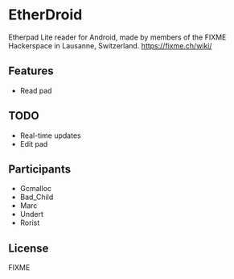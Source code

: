 EtherDroid
==========

Etherpad Lite reader for Android, made by members of the FIXME Hackerspace in Lausanne, Switzerland. https://fixme.ch/wiki/

Features
--------
- Read pad

TODO
----
- Real-time updates
- Edit pad

Participants
------------
- Gcmalloc
- Bad_Child
- Marc
- Undert
- Rorist

License
-------
FIXME

